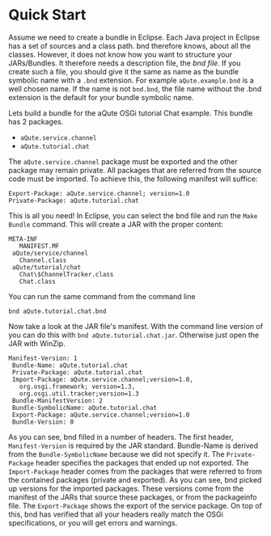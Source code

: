 # Quick Start

Assume we need to create a bundle in Eclipse. Each Java project in Eclipse has a set of sources and a class path. bnd therefore knows, about all the classes. However, it does not know how you want to structure your JARs/Bundles. It therefore needs a description file, the *bnd file*. If you create such a file, you should give it the same as name as the bundle symbolic name with a `.bnd` extension. For example `aQute.example.bnd` is a well chosen name. If the name is not `bnd.bnd`, the file name without the .bnd extension is the default for your bundle symbolic name. 

Lets build a bundle for the aQute OSGi tutorial Chat example. This bundle has 2 packages. 


*   `aQute.service.channel` 
*   `aQute.tutorial.chat` 

The `aQute.service.channel` package must be exported and the other package may remain private. All packages that are referred from the source code must be imported. To achieve this, the following manifest will suffice: 



    Export-Package: aQute.service.channel; version=1.0 
    Private-Package: aQute.tutorial.chat
    

This is all you need! In Eclipse, you can select the bnd file and run the `Make Bundle` command. This will create a JAR with the proper content: 



    META-INF 
       MANIFEST.MF 
     aQute/service/channel 
       Channel.class 
     aQute/tutorial/chat 
       Chat\$ChannelTracker.class 
       Chat.class
    

You can run the same command from the command line 



    bnd aQute.tutorial.chat.bnd
    

Now take a look at the JAR file's manifest. With the command line version of you can do this with `bnd aQute.tutorial.chat.jar`. Otherwise just open the JAR with WinZip. 



    Manifest-Version: 1
     Bundle-Name: aQute.tutorial.chat
     Private-Package: aQute.tutorial.chat
     Import-Package: aQute.service.channel;version=1.0,
       org.osgi.framework; version=1.3,
       org.osgi.util.tracker;version=1.3
     Bundle-ManifestVersion: 2
     Bundle-SymbolicName: aQute.tutorial.chat
     Export-Package: aQute.service.channel;version=1.0
     Bundle-Version: 0
    

As you can see, bnd filled in a number of headers. The first header, `Manifest-Version` is required by the JAR standard. Bundle-Name is derived from the `Bundle-SymbolicName` because we did not specify it. The `Private-Package` header specifies the packages that ended up not exported. The `Import-Package` header comes from the packages that were referred to from the contained packages (private and exported). As you can see, bnd picked up versions for the imported packages. These versions come from the manifest of the JARs that source these packages, or from the packageinfo file. The `Export-Package` shows the export of the service package. On top of this, bnd has verified that all your headers really match the OSGi specifications, or you will get errors and warnings.